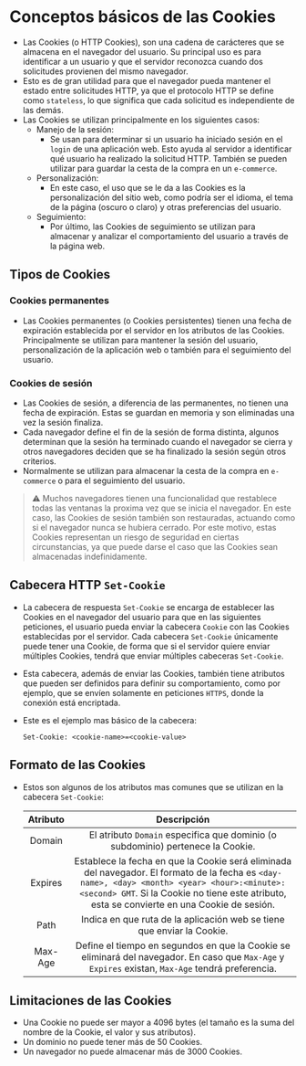 # Conceptos básicos de las Cookies

* Las Cookies (o HTTP Cookies), son una cadena de carácteres que se almacena en el navegador del usuario. Su principal uso es para identificar a un usuario y que el servidor reconozca cuando dos solicitudes provienen del mismo navegador.
* Esto es de gran utilidad para que el navegador pueda mantener el estado entre solicitudes HTTP, ya que el protocolo HTTP se define como `stateless`, lo que significa que cada solicitud es independiente de las demás.
* Las Cookies se utilizan principalmente en los siguientes casos:
  * Manejo de la sesión:
    * Se usan para determinar si un usuario ha iniciado sesión en el `login` de una aplicación web. Esto ayuda al servidor a identificar qué usuario ha realizado la solicitud HTTP. También se pueden utilizar para guardar la cesta de la compra en un `e-commerce`.
  * Personalización:
    * En este caso, el uso que se le da a las Cookies es la personalización del sitio web, como podría ser el idioma, el tema de la página (oscuro o claro) y otras preferencias del usuario.
  * Seguimiento:
    * Por último, las Cookies de seguimiento se utilizan para almacenar y analizar el comportamiento del usuario a través de la página web.

## Tipos de Cookies

### Cookies permanentes

* Las Cookies permanentes (o Cookies persistentes) tienen una fecha de expiración establecida por el servidor en los atributos de las Cookies. Principalmente se utilizan para mantener la sesión del usuario, personalización de la aplicación web o también para el seguimiento del usuario.

### Cookies de sesión

* Las Cookies de sesión, a diferencia de las permanentes, no tienen una fecha de expiración. Estas se guardan en memoria y son eliminadas una vez la sesión finaliza.
* Cada navegador define el fin de la sesión de forma distinta, algunos determinan que la sesión ha terminado cuando el navegador se cierra y otros navegadores deciden que se ha finalizado la sesión según otros criterios.
* Normalmente se utilizan para almacenar la cesta de la compra en `e-commerce` o para el seguimiento del usuario.

> :warning: Muchos navegadores tienen una funcionalidad que restablece todas las ventanas la proxima vez que se inicia el navegador. En este caso, las Cookies de sesión también son restauradas, actuando como si el navegador nunca se hubiera cerrado.
Por este motivo, estas Cookies representan un riesgo de seguridad en ciertas circunstancias, ya que puede darse el caso que las Cookies sean almacenadas indefinidamente.

## Cabecera HTTP `Set-Cookie`

* La cabecera de respuesta `Set-Cookie` se encarga de establecer las Cookies en el navegador del usuario para que en las siguientes peticiones, el usuario pueda enviar la cabecera `Cookie` con las Cookies establecidas por el servidor. Cada cabecera `Set-Cookie` únicamente puede tener una Cookie, de forma que si el servidor quiere enviar múltiples Cookies, tendrá que enviar múltiples cabeceras `Set-Cookie`.
* Esta cabecera, además de enviar las Cookies, también tiene atributos que pueden ser definidos para definir su comportamiento, como por ejemplo, que se envíen solamente en peticiones `HTTPS`, donde la conexión está encriptada.
* Este es el ejemplo mas básico de la cabecera:

  ```
  Set-Cookie: <cookie-name>=<cookie-value>
  ```

## Formato de las Cookies

* Estos son algunos de los atributos mas comunes que se utilizan en la cabecera `Set-Cookie`:

  |Atributo|Descripción|
  |:--:|:--:|
  |Domain|El atributo `Domain` especifica que dominio (o subdominio) pertenece la Cookie.|
  |Expires|Establece la fecha en que la Cookie será eliminada del navegador. El formato de la fecha es `<day-name>, <day> <month> <year> <hour>:<minute>:<second> GMT`. Si la Cookie no tiene este atributo, esta se convierte en una Cookie de sesión.|
  |Path|Indica en que ruta de la aplicación web se tiene que enviar la Cookie.|
  |Max-Age|Define el tiempo en segundos en que la Cookie se eliminará del navegador. En caso que `Max-Age` y `Expires` existan, `Max-Age` tendrá preferencia.|

## Limitaciones de las Cookies

* Una Cookie no puede ser mayor a 4096 bytes (el tamaño es la suma del nombre de la Cookie, el valor y sus atributos).
* Un dominio no puede tener más de 50 Cookies.
* Un navegador no puede almacenar más de 3000 Cookies.

